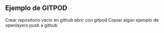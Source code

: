 ## Ejemplo de GITPOD

Crear repositorio vacio en github
abrir con gitpod
Copiar algún ejemplo de openlayers
push a github
